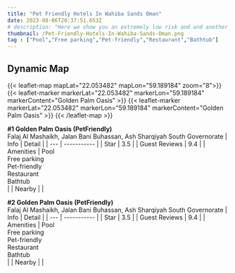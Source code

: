 ```yaml
---
title: "Pet Friendly Hotels In Wahiba Sands Oman"
date: 2023-08-06T20:37:51.653Z
# description: "Here we show you an extremely low risk and and another medium risk approach to earn passive income "
thumbnail: /Pet-Friendly-Hotels-In-Wahiba-Sands-Oman.png
tag : ["Pool","Free parking","Pet-friendly","Restaurant","Bathtub"]
---
```


## Dynamic Map
{{< leaflet-map  mapLat="22.053482" mapLon="59.189184" zoom="8">}}
    {{< leaflet-marker markerLat="22.053482" markerLon="59.189184" markerContent="Golden Palm Oasis" >}}
    {{< leaflet-marker markerLat="22.053482" markerLon="59.189184" markerContent="Golden Palm Oasis" >}}
{{< /leaflet-map >}}


**#1 Golden Palm Oasis (PetFriendly)**<br>Falaj Al Mashaikh, Jalan Bani Buhassan, Ash Sharqiyah South Governorate
| Info | Detail |
| --- | ----------- |
| Star | 3.5 |
| Guest Reviews | 9.4 |
| Amenities | Pool<br>Free parking<br>Pet-friendly<br>Restaurant<br>Bathtub<br> |
| Nearby |  |

**#2 Golden Palm Oasis (PetFriendly)**<br>Falaj Al Mashaikh, Jalan Bani Buhassan, Ash Sharqiyah South Governorate
| Info | Detail |
| --- | ----------- |
| Star | 3.5 |
| Guest Reviews | 9.4 |
| Amenities | Pool<br>Free parking<br>Pet-friendly<br>Restaurant<br>Bathtub<br> |
| Nearby |  |

